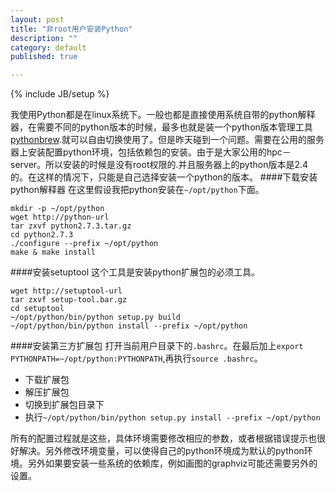```yaml
---
layout: post
title: "非root用户安装Python"
description: ""
category: default
published: true

---
```

{% include JB/setup %}

我使用Python都是在linux系统下。一般也都是直接使用系统自带的python解释器，在需要不同的python版本的时候，最多也就是装一个python版本管理工具[pythonbrew](http://cloudaice.com/pages/python.html).就可以自由切换使用了。但是昨天碰到一个问题。需要在公用的服务器上安装配置python环境，包括依赖包的安装。由于是大家公用的hpc－server。所以安装的时候是没有root权限的.并且服务器上的python版本是2.4的。在这样的情况下，只能是自己选择安装一个python的版本。
####下载安装python解释器
在这里假设我把python安装在`~/opt/python`下面。

    mkdir -p ~/opt/python
    wget http://python-url
    tar zxvf python2.7.3.tar.gz
    cd python2.7.3
    ./configure --prefix ~/opt/python
    make & make install
    
####安装setuptool
这个工具是安装python扩展包的必须工具。

    wget http://setuptool-url
    tar zxvf setup-tool.bar.gz
    cd setuptool
    ~/opt/python/bin/python setup.py build
    ~/opt/python/bin/python install --prefix ~/opt/python
    
####安装第三方扩展包
打开当前用户目录下的`.bashrc`。在最后加上`export PYTHONPATH=~/opt/python:PYTHONPATH`,再执行`source .bashrc`。

+ 下载扩展包
+ 解压扩展包
+ 切换到扩展包目录下
+ 执行`~/opt/python/bin/python setup.py install --prefix ~/opt/python`


所有的配置过程就是这些，具体环境需要修改相应的参数，或者根据错误提示也很好解决。另外修改环境变量，可以使得自己的python环境成为默认的python环境。另外如果要安装一些系统的依赖库，例如画图的graphviz可能还需要另外的设置。
    